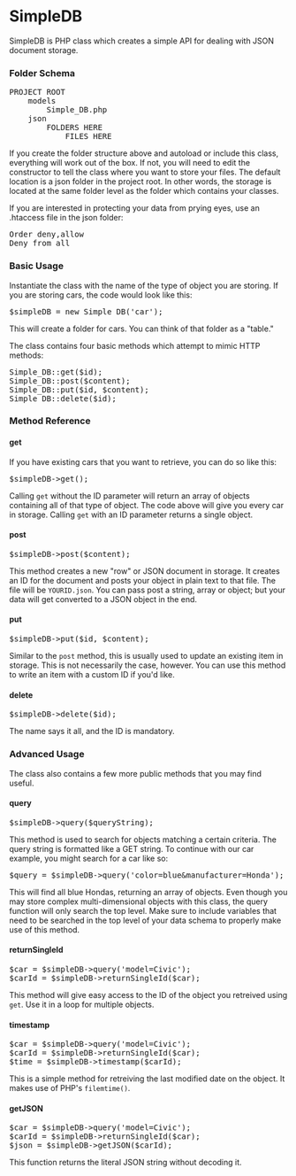 SimpleDB
========
SimpleDB is PHP class which creates a simple API for dealing with JSON document storage.

<h3>Folder Schema</h3>

<pre>
PROJECT ROOT
    models
        Simple_DB.php
    json
        FOLDERS HERE
            FILES HERE
</pre>
    
If you create the folder structure above and autoload or include this class, everything will work out of the box. 
If not, you will need to edit the constructor to tell the class where you want to store your files. The default 
location is a json folder in the project root. In other words, the storage is located at the same folder level as 
the folder which contains your classes.

If you are interested in protecting your data from prying eyes, use an .htaccess file in the json folder:

<pre>
Order deny,allow
Deny from all
</pre>

<h3>Basic Usage</h3>

Instantiate the class with the name of the type of object you are storing. If you are storing cars, the code would look 
like this:

<pre>
$simpleDB = new Simple_DB('car');
</pre>

This will create a folder for cars. You can think of that folder as a "table."

The class contains four basic methods which attempt to mimic HTTP methods:

<pre>
Simple_DB::get($id);
Simple_DB::post($content);
Simple_DB::put($id, $content);
Simple_DB::delete($id);
</pre>

<h3>Method Reference</h3>

<h4>get</h4>
If you have existing cars that you want to retrieve, you can do so like this:

<pre>
$simpleDB->get();
</pre>

Calling <code>get</code> without the ID parameter will return an array of objects containing all of that type of object. 
The code above will give you every car in storage. Calling <code>get</code> with an ID parameter returns a single object.

<h4>post</h4>

<pre>
$simpleDB->post($content);
</pre>

This method creates a new "row" or JSON document in storage. It creates an ID for the document and posts your object 
in plain text to that file. The file will be <code>YOURID.json</code>. You can pass post a string, array or object; 
but your data will get converted to a JSON object in the end.

<h4>put</h4>

<pre>
$simpleDB->put($id, $content);
</pre>

Similar to the <code>post</code> method, this is usually used to update an existing item in storage. This is not 
necessarily the case, however. You can use this method to write an item with a custom ID if you'd like.

<h4>delete</h4>
<pre>
$simpleDB->delete($id);
</pre>

The name says it all, and the ID is mandatory.

<h3>Advanced Usage</h3>
The class also contains a few more public methods that you may find useful.

<h4>query</h4>
<pre>
$simpleDB->query($queryString);
</pre>

This method is used to search for objects matching a certain criteria. The query string is formatted like a GET string. 
To continue with our car example, you might search for a car like so:

<pre>
$query = $simpleDB->query('color=blue&manufacturer=Honda');
</pre>

This will find all blue Hondas, returning an array of objects. Even though you may store complex multi-dimensional 
objects with this class, the query function will only search the top level. Make sure to include variables that need to 
be searched in the top level of your data schema to properly make use of this method.

<h4>returnSingleId</h4>
<pre>
$car = $simpleDB->query('model=Civic');
$carId = $simpleDB->returnSingleId($car);
</pre>

This method will give easy access to the ID of the object you retreived using <code>get</code>. Use it in a loop for 
multiple objects.

<h4>timestamp</h4>
<pre>
$car = $simpleDB->query('model=Civic');
$carId = $simpleDB->returnSingleId($car);
$time = $simpleDB->timestamp($carId);
</pre>

This is a simple method for retreiving the last modified date on the object. It makes use of PHP's 
<code>filemtime()</code>.

<h4>getJSON</h4>

<pre>
$car = $simpleDB->query('model=Civic');
$carId = $simpleDB->returnSingleId($car);
$json = $simpleDB->getJSON($carId);
</pre>

This function returns the literal JSON string without decoding it.
